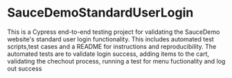 # SauceDemoStandardUserLogin
 This is a Cypress end-to-end testing project for validating the SauceDemo website's standard user login functionality. This includes automated test scripts,test cases and a README for instructions and reproducibility. The automated tests are to validate login success, adding items to the cart, validating the chechout process, running a test for menu fuctionality and log out success


